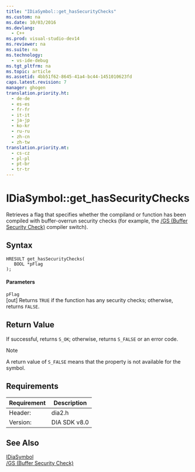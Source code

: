 ```yaml
---
title: "IDiaSymbol::get_hasSecurityChecks"
ms.custom: na
ms.date: 10/03/2016
ms.devlang: 
  - C++
ms.prod: visual-studio-dev14
ms.reviewer: na
ms.suite: na
ms.technology: 
  - vs-ide-debug
ms.tgt_pltfrm: na
ms.topic: article
ms.assetid: 4bb51f62-8645-41a4-bc44-1451010623fd
caps.latest.revision: 7
manager: ghogen
translation.priority.ht: 
  - de-de
  - es-es
  - fr-fr
  - it-it
  - ja-jp
  - ko-kr
  - ru-ru
  - zh-cn
  - zh-tw
translation.priority.mt: 
  - cs-cz
  - pl-pl
  - pt-br
  - tr-tr
---
```

# IDiaSymbol::get_hasSecurityChecks
Retrieves a flag that specifies whether the compiland or function has been compiled with buffer-overrun security checks (for example, the [/GS (Buffer Security Check)](../Topic/-GS%20\(Buffer%20Security%20Check\).md) compiler switch).  
  
## Syntax  
  
```cpp#  
HRESULT get_hasSecurityChecks(  
   BOOL *pFlag  
);  
```  
  
#### Parameters  
 `pFlag`  
 [out] Returns `TRUE` if the function has any security checks; otherwise, returns `FALSE`.  
  
## Return Value  
 If successful, returns `S_OK`; otherwise, returns `S_FALSE` or an error code.  
  
> [!NOTE]
>  A return value of `S_FALSE` means that the property is not available for the symbol.  
  
## Requirements  
  
|Requirement|Description|  
|-----------------|-----------------|  
|Header:|dia2.h|  
|Version:|DIA SDK v8.0|  
  
## See Also  
 [IDiaSymbol](../VS_debugger/IDiaSymbol.md)   
 [/GS (Buffer Security Check)](../Topic/-GS%20\(Buffer%20Security%20Check\).md)